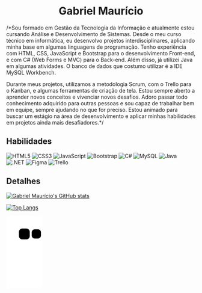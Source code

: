 <h1 align="center">Gabriel Maurício</h1>

/*Sou formado em Gestão da Tecnologia da Informação e atualmente estou cursando Análise e Desenvolvimento de Sistemas. Desde o meu curso técnico em informática, eu desenvolvo projetos interdisciplinares, aplicando minha base em algumas linguagens de programação. Tenho experiência com HTML, CSS, JavaScript e Bootstrap para o desenvolvimento Front-end, e com C# (Web Forms e MVC) para o Back-end. Além disso, já utilizei Java em algumas atividades. O banco de dados que costumo utilizar é a IDE MySQL Workbench.  

Durante meus projetos, utilizamos a metodologia Scrum, com o Trello para o Kanban, e algumas ferramentas de criação de tela. Estou sempre aberto a aprender novos conceitos e vivenciar novos desafios. Adoro passar todo conhecimento adquirido para outras pessoas e sou capaz de trabalhar bem em equipe, sempre ajudando no que for preciso. Estou animado para buscar um estágio na área de desenvolvimento e aplicar minhas habilidades em projetos ainda mais desafiadores.*/

## Habilidades
![HTML5](https://img.shields.io/badge/HTML5-E34F26?style=for-the-badge&logo=html5&logoColor=white)
![CSS3](https://img.shields.io/badge/CSS3-1572B6?style=for-the-badge&logo=css3&logoColor=white)
![JavaScript](https://img.shields.io/badge/JavaScript-323330?style=for-the-badge&logo=javascript&logoColor=F7DF1E)
![Bootstrap](https://img.shields.io/badge/Bootstrap-563D7C?style=for-the-badge&logo=bootstrap&logoColor=white)
![C#](https://img.shields.io/badge/C%23-239120?style=for-the-badge&logo=c-sharp&logoColor=white)
![MySQL](https://img.shields.io/badge/MySQL-005C84?style=for-the-badge&logo=mysql&logoColor=white)
![Java](https://img.shields.io/badge/java-%23ED8B00.svg?style=for-the-badge&logo=java&logoColor=white)
![.NET](https://img.shields.io/badge/.NET-512BD4?style=for-the-badge&logo=dotnet&logoColor=white)
![Figma](https://img.shields.io/badge/Figma-F24E1E?style=for-the-badge&logo=figma&logoColor=white)
![Trello](https://img.shields.io/badge/Trello-0052CC?style=for-the-badge&logo=trello&logoColor=white)


## Detalhes
 [![Gabriel Maurício's GitHub stats](https://github-readme-stats.vercel.app/api?username=gmauricio21&show_icons=true&theme=default)](https://github.com/anuraghazra/github-readme-stats)

[![Top Langs](https://github-readme-stats.vercel.app/api/top-langs/?username=gmauricio21&layout=compact&theme=default)](https://github.com/anuraghazra/github-readme-stats)

![Snake animation](https://github.com/gmauricio21/gmauricio21/blob/output/github-contribution-grid-snake.svg)
 
